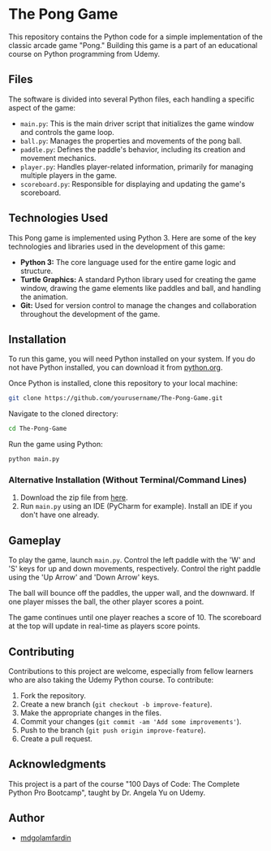 # The Pong Game

This repository contains the Python code for a simple implementation of the classic arcade game "Pong." Building this game is a part of an educational course on Python programming from Udemy.

## Files

The software is divided into several Python files, each handling a specific aspect of the game:

- `main.py`: This is the main driver script that initializes the game window and controls the game loop.
- `ball.py`: Manages the properties and movements of the pong ball.
- `paddle.py`: Defines the paddle's behavior, including its creation and movement mechanics.
- `player.py`: Handles player-related information, primarily for managing multiple players in the game.
- `scoreboard.py`: Responsible for displaying and updating the game's scoreboard.

## Technologies Used

This Pong game is implemented using Python 3. Here are some of the key technologies and libraries used in the development of this game:

- **Python 3:** The core language used for the entire game logic and structure.
- **Turtle Graphics:** A standard Python library used for creating the game window, drawing the game elements like paddles and ball, and handling the animation.
- **Git:** Used for version control to manage the changes and collaboration throughout the development of the game.

## Installation

To run this game, you will need Python installed on your system. If you do not have Python installed, you can download it from [python.org](https://www.python.org/downloads/).

Once Python is installed, clone this repository to your local machine:

```bash
git clone https://github.com/yourusername/The-Pong-Game.git
```

Navigate to the cloned directory:
```bash
cd The-Pong-Game
```

Run the game using Python:
```bash
python main.py
```

### Alternative Installation (Without Terminal/Command Lines)
1. Download the zip file from [here](https://github.com/mdgolamfardin/The-Pong-Game).
2. Run `main.py` using an IDE (PyCharm for example). Install an IDE if you don't have one already.

## Gameplay

To play the game, launch `main.py`. Control the left paddle with the 'W' and 'S' keys for up and down movements, respectively. Control the right paddle using the 'Up Arrow' and 'Down Arrow' keys.

The ball will bounce off the paddles, the upper wall, and the downward. If one player misses the ball, the other player scores a point.

The game continues until one player reaches a score of 10. The scoreboard at the top will update in real-time as players score points.

## Contributing

Contributions to this project are welcome, especially from fellow learners who are also taking the Udemy Python course. To contribute:

1. Fork the repository.
2. Create a new branch (`git checkout -b improve-feature`).
3. Make the appropriate changes in the files.
4. Commit your changes (`git commit -am 'Add some improvements'`).
5. Push to the branch (`git push origin improve-feature`).
6. Create a pull request.
## Acknowledgments

This project is a part of the course "100 Days of Code: The Complete Python Pro Bootcamp", taught by Dr. Angela Yu on Udemy.
## Author
- [mdgolamfardin](https://github.com/mdgolamfardin)
